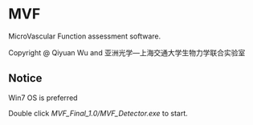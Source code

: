 # MVF
MicroVascular Function assessment software.

Copyright @ Qiyuan Wu and 亚洲光学—上海交通大学生物力学联合实验室

## Notice
Win7 OS is preferred

Double click *MVF_Final_1.0/MVF_Detector.exe* to start.
